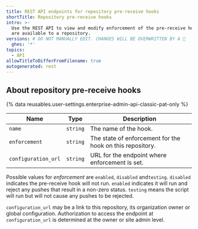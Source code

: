 ```yaml
---
title: REST API endpoints for repository pre-receive hooks
shortTitle: Repository pre-receive hooks
intro: >-
  Use the REST API to view and modify enforcement of the pre-receive hooks that
  are available to a repository.
versions: # DO NOT MANUALLY EDIT. CHANGES WILL BE OVERWRITTEN BY A 🤖
  ghes: '*'
topics:
  - API
allowTitleToDifferFromFilename: true
autogenerated: rest
---
```


## About repository pre-receive hooks

{% data reusables.user-settings.enterprise-admin-api-classic-pat-only %}

| Name                | Type     | Description                                               |
|---------------------|----------|-----------------------------------------------------------|
| `name`              | `string` | The name of the hook.                                     |
| `enforcement`       | `string` | The state of enforcement for the hook on this repository. |
| `configuration_url` | `string` | URL for the endpoint where enforcement is set.            |

Possible values for _enforcement_ are `enabled`, `disabled` and`testing`. `disabled` indicates the pre-receive hook will not run. `enabled` indicates it will run and reject any pushes that result in a non-zero status. `testing` means the script will run but will not cause any pushes to be rejected.

`configuration_url` may be a link to this repository, its organization owner or global configuration. Authorization to access the endpoint at `configuration_url` is determined at the owner or site admin level.

<!-- Content after this section is automatically generated -->
